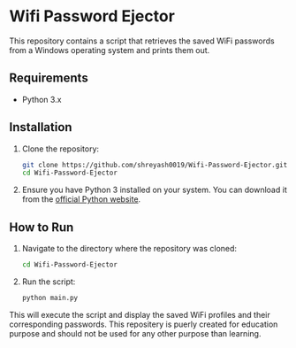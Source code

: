 # Wifi Password Ejector

This repository contains a script that retrieves the saved WiFi passwords from a Windows operating system and prints them out.

## Requirements

- Python 3.x

## Installation

1. Clone the repository:
    ```bash
    git clone https://github.com/shreyash0019/Wifi-Password-Ejector.git
    cd Wifi-Password-Ejector
    ```

2. Ensure you have Python 3 installed on your system. You can download it from the [official Python website](https://www.python.org/downloads/).

## How to Run

1. Navigate to the directory where the repository was cloned:
    ```bash
    cd Wifi-Password-Ejector
    ```

2. Run the script:
    ```bash
    python main.py
    ```

This will execute the script and display the saved WiFi profiles and their corresponding passwords.
This repositery is puerly created for education purpose and should not be used for any other purpose than learning.
